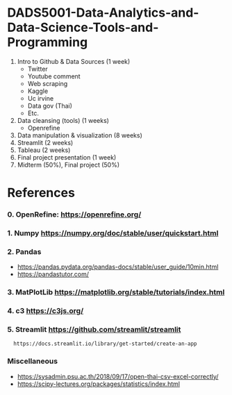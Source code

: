 # DADS5001-Data-Analytics-and-Data-Science-Tools-and-Programming

1. Intro to Github & Data Sources (1 week)
   - Twitter
   - Youtube comment
   - Web scraping
   - Kaggle
   - Uc irvine
   - Data gov (Thai)
   - Etc.
2. Data cleansing (tools) (1 weeks)
   - Openrefine
3. Data manipulation & visualization (8 weeks)
4. Streamlit (2 weeks)
5. Tableau (2 weeks)
6. Final project presentation (1 week)
7. Midterm (50%), Final project (50%)

# References
### 0. OpenRefine: https://openrefine.org/
### 1. Numpy https://numpy.org/doc/stable/user/quickstart.html
### 2. Pandas 
- https://pandas.pydata.org/pandas-docs/stable/user_guide/10min.html
- https://pandastutor.com/
### 3. MatPlotLib https://matplotlib.org/stable/tutorials/index.html
### 4. c3 https://c3js.org/
### 5. Streamlit https://github.com/streamlit/streamlit
      https://docs.streamlit.io/library/get-started/create-an-app

### Miscellaneous
- https://sysadmin.psu.ac.th/2018/09/17/open-thai-csv-excel-correctly/
- https://scipy-lectures.org/packages/statistics/index.html
